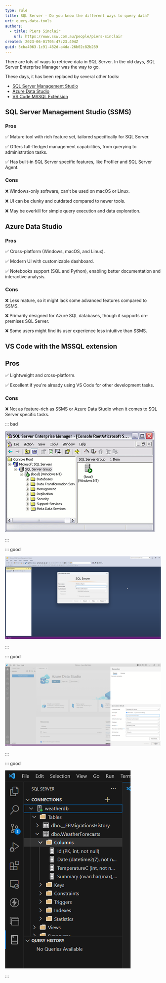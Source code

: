 ```yaml
---
type: rule
title: SQL Server - Do you know the different ways to query data?
uri: query-data-tools
authors:
  - title: Piers Sinclair
    url: https://www.ssw.com.au/people/piers-sinclair
created: 2023-06-01T05:47:23.494Z
guid: 5cba4063-1c91-482d-a4da-26b02c82b289
---
```

There are lots of ways to retrieve data in SQL Server. In the old days, SQL Server Enterprise Manager was the way to go.

These days, it has been replaced by several other tools: 

* [SQL Server Management Studio](https://learn.microsoft.com/en-us/sql/ssms/download-sql-server-management-studio-ssms?view=sql-server-ver16)
* [Azure Data Studio](https://learn.microsoft.com/en-us/sql/azure-data-studio/download-azure-data-studio?view=sql-server-ver16&tabs=redhat-install%2Credhat-uninstall)
* [VS Code MSSQL Extension](https://marketplace.visualstudio.com/items?itemName=ms-mssql.mssql)

<!--endintro-->

## SQL Server Management Studio (SSMS)


### Pros
✅ Mature tool with rich feature set, tailored specifically for SQL Server.

✅ Offers full-fledged management capabilities, from querying to administration tasks.

✅ Has built-in SQL Server specific features, like Profiler and SQL Server Agent.

### Cons
❌ Windows-only software, can't be used on macOS or Linux.

❌ UI can be clunky and outdated compared to newer tools.

❌ May be overkill for simple query execution and data exploration.

## Azure Data Studio


### Pros
✅ Cross-platform (Windows, macOS, and Linux).

✅ Modern UI with customizable dashboard.

✅ Notebooks support (SQL and Python), enabling better documentation and interactive analysis.

### Cons
❌ Less mature, so it might lack some advanced features compared to SSMS.

❌ Primarily designed for Azure SQL databases, though it supports on-premises SQL Server.

❌ Some users might find its user experience less intuitive than SSMS.

## VS Code with the MSSQL extension

## Pros
✅ Lightweight and cross-platform.

✅ Excellent if you're already using VS Code for other development tasks.


### Cons

❌ Not as feature-rich as SSMS or Azure Data Studio when it comes to SQL Server specific tasks.

::: bad

![Figure: Bad Example - SQL Server Enterprise Manager is old and outdated](enterprise_manager.png)

:::

::: good

![Figure: Good Example - SSMS is feature rich](ssms.png)


:::

::: good

![Figure: Good Example - Azure Data Studio is lightweight and cross-platform](azuredatastudio.png)


:::

::: good

![Figure: Good Example - The VS Code MSSQL extension is embedded right in VS Code](vscodemssqlextension.png)


:::
